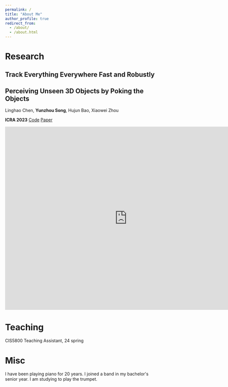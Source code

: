 ```yaml
---
permalink: /
title: "About Me"
author_profile: true
redirect_from: 
  - /about/
  - /about.html
---
```



Research
======

Track Everything Everywhere Fast and Robustly
------

Perceiving Unseen 3D Objects by Poking the Objects
------
Linghao Chen, **Yunzhou Song**, Hujun Bao, Xiaowei Zhou

**ICRA 2023** [Code](https://github.com/zju3dv/poking_perception)  [Paper](https://arxiv.org/abs/2302.13375)

<iframe 
src="https://www.youtube.com/watch?v=WCNLLnzeBN0" 
scrolling="no" 
border="0" 
frameborder="no" 
framespacing="0" 
allowfullscreen="true" 
height=600 
width=800> 
</iframe>


Teaching
======

CIS5800 Teaching Assistant, 24 spring


Misc
======
I have been playing piano for 20 years. I joined a band in my bachelor's senior year. I am studying to play the trumpet.

